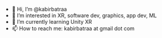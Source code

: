 - 👋 Hi, I’m @kabirbatraa
- 👀 I’m interested in XR, software dev, graphics, app dev, ML
- 🌱 I’m currently learning Unity XR
- 📫 How to reach me: kabirbatraa at gmail dot com

<!---
[![GitHub Streak](https://github-readme-streak-stats.herokuapp.com/?user=kabirbatraa&theme=monokai-metallian)](https://git.io/streak-stats)

<p><img align="left" src="https://github-readme-stats.vercel.app/api/top-langs?username=kabirbatraa&show_icons=true&locale=en&layout=compact&theme=dracula" /></p>
--->
<!---
kabirbatraa/kabirbatraa is a ✨ special ✨ repository because its `README.md` (this file) appears on your GitHub profile.
You can click the Preview link to take a look at your changes.
--->
